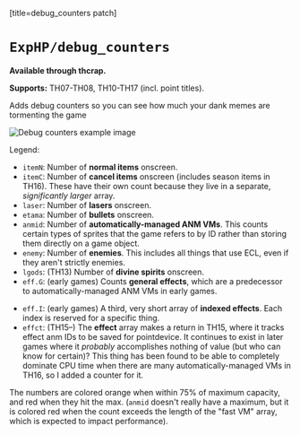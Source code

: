 [title=debug_counters patch]

# `ExpHP/debug_counters`

**Available through thcrap.**

**Supports:** TH07-TH08, TH10-TH17 (incl. point titles).

Adds debug counters so you can see how much your dank memes are tormenting the game

![Debug counters example image](./content/mods/img/debug-counters.png)

Legend:

* `itemN`: Number of **normal items** onscreen.
* `itemC`: Number of **cancel items** onscreen (includes season items in TH16).  These have their own count because they live in a separate, *significantly larger* array.
* `laser`: Number of **lasers** onscreen.
* `etama`: Number of **bullets** onscreen.
* `anmid`: Number of **automatically-managed ANM VMs**.  This counts certain types of sprites that the game refers to by ID rather than storing them directly on a game object.
* `enemy`: Number of **enemies**.  This includes all things that use ECL, even if they aren't strictly enemies.
* `lgods`: (TH13) Number of **divine spirits** onscreen.
* `eff.G`: (early games) Counts **general effects**, which are a predecessor to automatically-managed ANM VMs in early games.
<!-- * `eff.F: (early games) Counts **familiar effects** in IN.  This is always equal to the familiar count so it's pointless. -->
* `eff.I`: (early games) A third, very short array of **indexed effects**.  Each index is reserved for a specific thing.
* `effct`: (TH15&ndash;) The **effect** array makes a return in TH15, where it tracks effect anm IDs to be saved for pointdevice.  It continues to exist in later games where it *probably* accomplishes nothing of value (but who can know for certain)?  This thing has been found to be able to completely dominate CPU time when there are many automatically-managed VMs in TH16, so I added a counter for it.

The numbers are colored orange when within 75% of maximum capacity, and red when they hit the max.  (`anmid` doesn't really have a maximum, but it is colored red when the count exceeds the length of the "fast VM" array, which is expected to impact performance).
